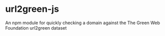 # url2green-js
An npm module for quickly checking a domain against the The Green Web Foundation url2green dataset
